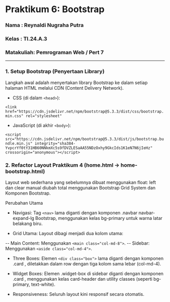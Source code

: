 # Praktikum 6: Bootstrap

### Nama      : Reynaldi Nugraha Putra
### Kelas     : TI.24.A.3
### Matakuliah: Pemrograman Web / Pert 7
___________________________________________________________________________________

### 1. Setup Bootstrap (Penyertaan Library)
Langkah awal adalah menyertakan library Bootstrap ke dalam setiap halaman HTML melalui CDN (Content Delivery Network).

- CSS (di dalam `<head>`):

``<link href="https://cdn.jsdelivr.net/npm/bootstrap@5.3.3/dist/css/bootstrap.min.css" rel="stylesheet"``

- JavaScript (di akhir `<body>`):

``<script src="https://cdn.jsdelivr.net/npm/bootstrap@5.3.3/dist/js/bootstrap.bundle.min.js" integrity="sha384-YvpcrYf0tY31HB60NNkmXc5s9fDVZLESaAA55NDzOxhy9GkcIds1K1eN7N6jIeHz" crossorigin="anonymous"></script>``

### 2. Refactor Layout Praktikum 4 (home.html -> home-bootstrap.html)
Layout web sederhana yang sebelumnya dibuat menggunakan float: left dan clear manual diubah total menggunakan Bootstrap Grid System dan Komponen Bootstrap.

Perubahan Utama

- Navigasi: Tag `<nav>` lama diganti dengan komponen .navbar navbar-expand-lg Bootstrap, menggunakan kelas bg-primary untuk warna latar belakang biru.

- Grid Utama: Layout dibagi menjadi dua kolom utama:

-- Main Content: Menggunakan `<main class="col-md-8">`.
-- Sidebar: Menggunakan `<aside class="col-md-4">`.

- Three Boxes: Elemen `<div class="box">` lama diganti dengan komponen .card , diletakkan dalam row dengan tiga kolom sama lebar (col-md-4).

- Widget Boxes: Elemen .widget-box di sidebar diganti dengan komponen .card , menggunakan kelas card-header dan utility classes (seperti bg-primary, text-white).

- Responsiveness: Seluruh layout kini responsif secara otomatis.
